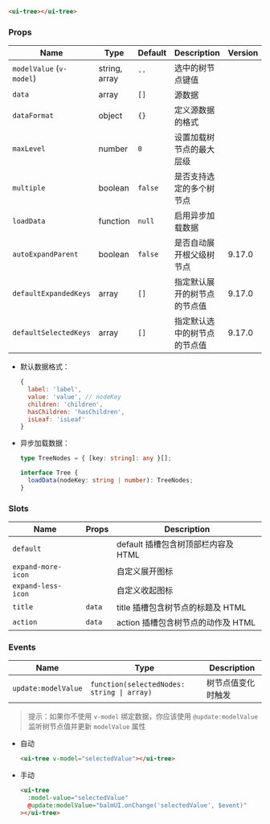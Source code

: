 ```html
<ui-tree></ui-tree>
```

### Props

| Name                     | Type          | Default | Description                  | Version |
| ------------------------ | ------------- | ------- | ---------------------------- | ------- |
| `modelValue` (`v-model`) | string, array | `''`    | 选中的树节点键值             |         |
| `data`                   | array         | `[]`    | 源数据                       |         |
| `dataFormat`             | object        | `{}`    | 定义源数据的格式             |         |
| `maxLevel`               | number        | `0`     | 设置加载树节点的最大层级     |         |
| `multiple`               | boolean       | `false` | 是否支持选定的多个树节点     |         |
| `loadData`               | function      | `null`  | 启用异步加载数据             |         |
| `autoExpandParent`       | boolean       | `false` | 是否自动展开根父级树节点     | 9.17.0  |
| `defaultExpandedKeys`    | array         | `[]`    | 指定默认展开的树节点的节点值 | 9.17.0  |
| `defaultSelectedKeys`    | array         | `[]`    | 指定默认选中的树节点的节点值 | 9.17.0  |

- 默认数据格式：

  ```js
  {
    label: 'label',
    value: 'value', // nodeKey
    children: 'children',
    hasChildren: 'hasChildren',
    isLeaf: 'isLeaf'
  }
  ```

- 异步加载数据：

  ```ts
  type TreeNodes = { [key: string]: any }[];

  interface Tree {
    loadData(nodeKey: string | number): TreeNodes;
  }
  ```

### Slots

| Name               | Props  | Description                         |
| ------------------ | ------ | ----------------------------------- |
| `default`          |        | default 插槽包含树顶部栏内容及 HTML |
| `expand-more-icon` |        | 自定义展开图标                      |
| `expand-less-icon` |        | 自定义收起图标                      |
| `title`            | `data` | title 插槽包含树节点的标题及 HTML   |
| `action`           | `data` | action 插槽包含树节点的动作及 HTML  |

### Events

| Name                | Type                                       | Description        |
| ------------------- | ------------------------------------------ | ------------------ |
| `update:modelValue` | `function(selectedNodes: string \| array)` | 树节点值变化时触发 |

> 提示：如果你不使用 `v-model` 绑定数据，你应该使用 `@update:modelValue` 监听树节点值并更新 `modelValue` 属性

- 自动

  ```html
  <ui-tree v-model="selectedValue"></ui-tree>
  ```

- 手动

  ```html
  <ui-tree
    :model-value="selectedValue"
    @update:modelValue="balmUI.onChange('selectedValue', $event)"
  ></ui-tree>
  ```
